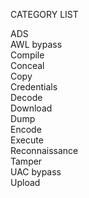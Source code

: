 CATEGORY LIST

ADS   
AWL bypass   
Compile   
Conceal   
Copy   
Credentials   
Decode   
Download   
Dump   
Encode   
Execute   
Reconnaissance   
Tamper   
UAC bypass   
Upload   
